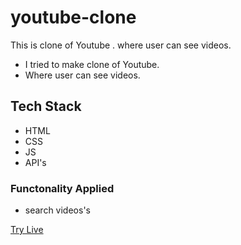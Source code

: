 # youtube-clone
This is clone of Youtube . where user can see videos.

* I tried to make clone of Youtube.
* Where user can see videos.

## Tech Stack
  * HTML
  * CSS
  * JS
  * API's

### Functonality Applied
* search videos's

[Try Live](https://youtube-of-clone.netlify.app/)
